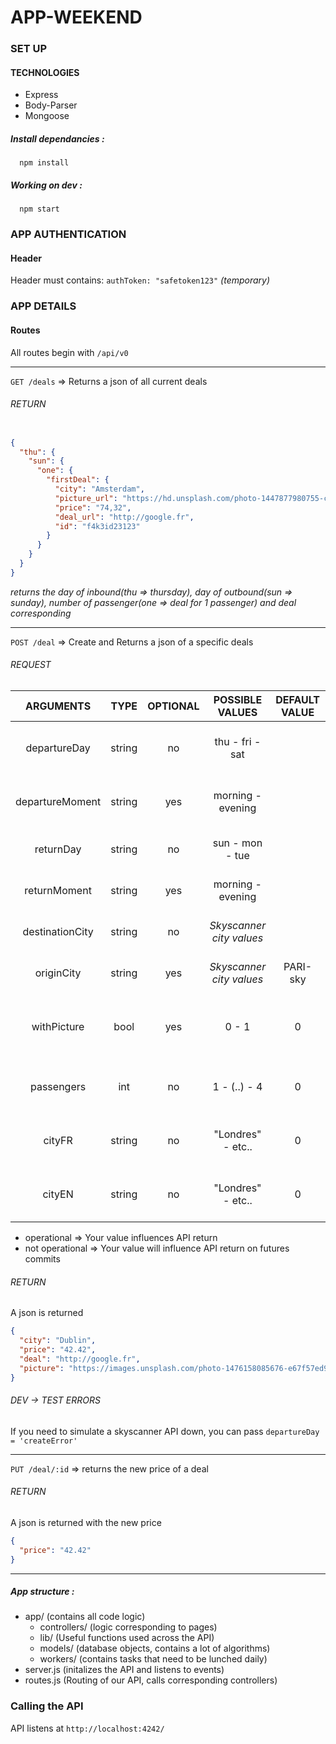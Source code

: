 # APP-WEEKEND

### SET UP

#### TECHNOLOGIES

* Express
* Body-Parser
* Mongoose

##### Install dependancies :
```shell
  npm install
```


##### Working on dev :

```shell
  npm start
```

### APP AUTHENTICATION

#### Header
Header must contains:
`authToken: "safetoken123"` *(temporary)*

### APP DETAILS

#### Routes

All routes begin with `/api/v0`

***

`GET /deals` => Returns a json of all current deals

###### RETURN

```json

{
  "thu": {
    "sun": {
      "one": {
        "firstDeal": {
          "city": "Amsterdam",
          "picture_url": "https://hd.unsplash.com/photo-1447877980755-c3c642760061",
          "price": "74,32",
          "deal_url": "http://google.fr",
          "id": "f4k3id23123"
        }
      }
    }
  }
}

```

*returns the day of inbound(thu => thursday), day of outbound(sun => sunday), number of passenger(one => deal for 1 passenger) and deal corresponding*

***

`POST /deal` => Create and Returns a json of a specific deals

###### REQUEST

|     ARGUMENTS    |  TYPE  | OPTIONAL |     POSSIBLE VALUES    | DEFAULT VALUE |     DESCRIPTION     |
|:---------------:|:------:|:--------:|:----------------------:|:-------------:|:-------------------:|
|   departureDay  | string |    no    |    thu - fri - sat   |               |   Day of departure (not operational) |
| departureMoment | string |    yes    |   morning - evening   |               | Moment of departure (not operational) |
|    returnDay    | string |    no    |    sun - mon - tue   |               |    Day of return  (not operational)  |
|   returnMoment  | string |    yes    |   morning - evening   |               |   Moment of return (not operational) |
| destinationCity | string |    no    | *Skyscanner city values* |               |    City to fly to (not operational)  |
|    originCity   | string |    yes   | *Skyscanner city values* |    PARI-sky   |   City to fly from (not operational) |
|    withPicture  | bool   |    yes   | 0 - 1 |    0   |   If you need a picture to illustrate your deal (operational) |
|    passengers  | int   |    no   | 1 - (..) - 4 |    0   |   How many people are traveling (operational) |
|    cityFR  | string   |    no   | "Londres" - etc.. |    0   |   Name of the destination in french (operational) |
|    cityEN  | string   |    no   | "Londres" - etc.. |    0   |   Name of the destination in english (operational) |

* operational => Your value influences API return
* not operational => Your value will influence API return on futures commits

###### RETURN

A json is returned

```json
{
  "city": "Dublin",
  "price": "42.42",
  "deal": "http://google.fr",
  "picture": "https://images.unsplash.com/photo-1476158085676-e67f57ed9ed7?ixlib=rb-0.3.5&q=80&fm=jpg&crop=entropy&cs=tinysrgb&s=3b921acce5c55d802d64d31d081e80bb"
}

```

###### DEV -> TEST ERRORS

If you need to simulate a skyscanner API down, you can pass `departureDay = 'createError'`

***

`PUT /deal/:id` => returns the new price of a deal

###### RETURN

A json is returned with the new price

```json
{
  "price": "42.42"
}

```

***

##### App structure :

- app/ (contains all code logic)
  - controllers/ (logic corresponding to pages)
  - lib/ (Useful functions used across the API)
  - models/ (database objects, contains a lot of algorithms)
  - workers/ (contains tasks that need to be lunched daily)
- server.js (initalizes the API and listens to events)
- routes.js (Routing of our API, calls corresponding controllers)

### Calling the API

API listens at `http://localhost:4242/`
